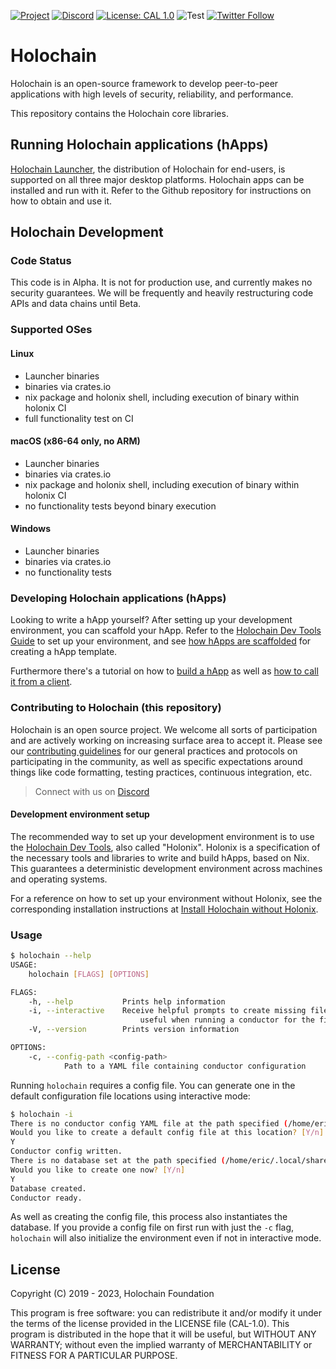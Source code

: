 [![Project](https://img.shields.io/badge/Project-Holochain-blue.svg?style=flat-square)](http://holochain.org/)
[![Discord](https://img.shields.io/badge/Discord-blue.svg?style=flat-square)](https://discord.gg/k55DS5dmPH)
[![License: CAL 1.0](https://img.shields.io/badge/License-CAL%201.0-blue.svg)](https://github.com/holochain/cryptographic-autonomy-license)
![Test](https://github.com/holochain/holochain-client-js/actions/workflows/test.yml/badge.svg?branch=main)
[![Twitter Follow](https://img.shields.io/twitter/follow/holochain.svg?style=social&label=Follow)](https://twitter.com/holochain)

# Holochain

Holochain is an open-source framework to develop peer-to-peer applications with high levels of security, reliability, and performance.

This repository contains the Holochain core libraries.

## Running Holochain applications (hApps)

[Holochain Launcher](https://github.com/holochain/launcher), the distribution of Holochain for end-users, is supported on all three major desktop platforms.
Holochain apps can be installed and run with it. Refer to the Github repository for instructions on how to obtain and use it.

## Holochain Development

### Code Status

This code is in Alpha. It is not for production use, and currently makes no security guarantees. We will be frequently and heavily restructuring code APIs and data chains until Beta.

### Supported OSes

#### Linux

* Launcher binaries
* binaries via crates.io
* nix package and holonix shell, including execution of binary within holonix CI
* full functionality test on CI

#### macOS (x86-64 only, no ARM)

* Launcher binaries
* binaries via crates.io
* nix package and holonix shell, including execution of binary within holonix CI
* no functionality tests beyond binary execution

#### Windows

* Launcher binaries
* binaries via crates.io
* no functionality tests

### Developing Holochain applications (hApps)

Looking to write a hApp yourself? After setting up your development environment, you can scaffold your hApp. Refer to the
[Holochain Dev Tools Guide](https://developer.holochain.org/install) to set up your environment, and see
[how hApps are scaffolded](https://developer.holochain.org/happ-setup/#scaffolding-a-new-happ) for creating a hApp template.

Furthermore there's a tutorial on how to [build a hApp](https://github.com/holochain/happ-build-tutorial) as well as
[how to call it from a client](https://github.com/holochain/happ-client-call-tutorial).

### Contributing to Holochain (this repository)

Holochain is an open source project. We welcome all sorts of participation and are actively working on increasing surface area to accept it. Please see our [contributing guidelines](/CONTRIBUTING.md) for our general practices and protocols on participating in the community, as well as specific expectations around things like code formatting, testing practices, continuous integration, etc.

> Connect with us on [Discord](https://discord.gg/MwPvM4Vffg)

#### Development environment setup

The recommended way to set up your development environment is to use the [Holochain Dev Tools](https://developer.holochain.org/install), also called "Holonix".
Holonix is a specification of the necessary tools and libraries to write and build hApps, based on Nix. This guarantees a deterministic development
environment across machines and operating systems.

For a reference on how to set up your environment without Holonix, see the corresponding installation instructions at
[Install Holochain without Holonix](https://developer.holochain.org/install-without-holonix).

### Usage

``` bash
$ holochain --help
USAGE:
    holochain [FLAGS] [OPTIONS]

FLAGS:
    -h, --help           Prints help information
    -i, --interactive    Receive helpful prompts to create missing files and directories,
                             useful when running a conductor for the first time
    -V, --version        Prints version information

OPTIONS:
    -c, --config-path <config-path>
            Path to a YAML file containing conductor configuration
```

Running `holochain` requires a config file. You can generate one in the default configuration file locations using interactive mode:

``` bash
$ holochain -i
There is no conductor config YAML file at the path specified (/home/eric/.config/holochain/conductor-config.yml)
Would you like to create a default config file at this location? [Y/n]
Y
Conductor config written.
There is no database set at the path specified (/home/eric/.local/share/holochain/databases)
Would you like to create one now? [Y/n]
Y
Database created.
Conductor ready.
```

As well as creating the config file, this process also instantiates the database. If you provide a config file on first run with just the `-c` flag, `holochain` will also initialize the environment even if not in interactive mode.

## License

Copyright (C) 2019 - 2023, Holochain Foundation

This program is free software: you can redistribute it and/or modify it under the terms of the license
provided in the LICENSE file (CAL-1.0). This program is distributed in the hope that it will be useful,
but WITHOUT ANY WARRANTY; without even the implied warranty of MERCHANTABILITY or FITNESS FOR A PARTICULAR
PURPOSE.
